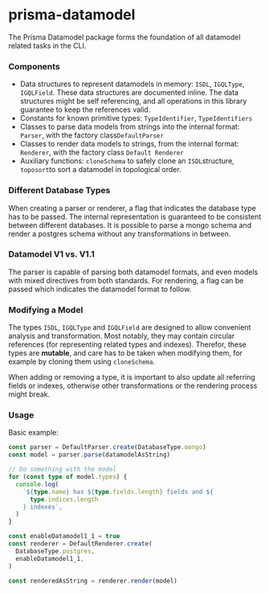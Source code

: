 # prisma-datamodel

The Prisma Datamodel package forms the foundation of all datamodel related tasks in the CLI.

### Components

- Data structures to represent datamodels in memory: `ISDL`, `IGQLType`, `IGQLField`. These data structures are documented inline. The data structures might be self referencing, and all operations in this library guarantee to keep the references valid.
- Constants for known primitive types: `TypeIdentifier`, `TypeIdentifiers`
- Classes to parse data models from strings into the internal format: `Parser`, with the factory class`DefaultParser`
- Classes to render data models to strings, from the internal format: `Renderer`, with the factory class `Default Renderer`
- Auxiliary functions: `cloneSchema` to safely clone an `ISDL`structure, `toposort`to sort a datamodel in topological order.

### Different Database Types

When creating a parser or renderer, a flag that indicates the database type has to be passed. The internal representation is guaranteed to be consistent between different databases. It is possible to parse a mongo schema and render a postgres schema without any transformations in between.

### Datamodel V1 vs. V1.1

The parser is capable of parsing both datamodel formats, and even models with mixed directives from both standards. For rendering, a flag can be passed which indicates the datamodel format to follow.

### Modifying a Model

The types `ISDL`, `IGQLType` and `IGQLField` are designed to allow convenient analysis and transformation. Most notably, they may contain circular references (for representing related types and indexes). Therefor, these types are **mutable**, and care has to be taken when modifying them, for example by cloning them using `cloneSchema`.

When adding or removing a type, it is important to also update all referring fields or indexes, otherwise other transformations or the rendering process might break.

### Usage

Basic example:

```typescript
const parser = DefaultParser.create(DatabaseType.mongo)
const model = parser.parse(datamodelAsString)

// Do something with the model
for (const type of model.types) {
  console.log(
    `${type.name} has ${type.fields.length} fields and ${
      type.indices.length
    } indexes`,
  )
}

const enableDatamodel1_1 = true
const renderer = DefaultRenderer.create(
  DatabaseType.postgres,
  enableDatamodel1_1,
)

const renderedAsString = renderer.render(model)
```
